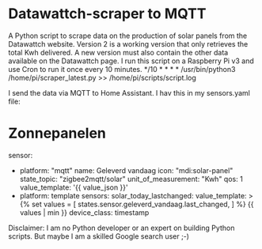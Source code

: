 # Datawattch-scraper to MQTT
A Python script to scrape data on the production of solar panels from the Datawattch website.
Version 2 is a working version that only retrieves the total Kwh delivered.
A new version must also contain the other data available on the Datawattch page.
I run this script on a Raspberry Pi v3 and use Cron to run it once every 10 minutes.
*/10 * * * * /usr/bin/python3 /home/pi/scraper_latest.py  >> /home/pi/scripts/script.log

I send the data via MQTT to Home Assistant.
I hav this in my sensors.yaml file:

# Zonnepanelen
sensor:
  - platform: "mqtt"
    name: Geleverd vandaag
    icon: "mdi:solar-panel"
    state_topic: "zigbee2mqtt/solar"
    unit_of_measurement: "Kwh"
    qos: 1
    value_template: '{{ value_json }}'
  - platform: template
    sensors:
      solar_today_lastchanged:
        value_template: >
          {% set values = [
            states.sensor.geleverd_vandaag.last_changed,
            ] %}
          {{ values | min }}
        device_class: timestamp


Disclaimer: I am no Python developer or an expert on building Python scripts. But maybe I am a skilled Google search user ;-)
